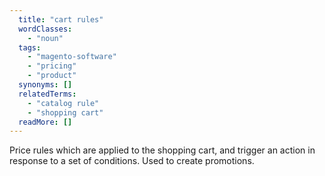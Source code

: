 ```yaml
---
  title: "cart rules"
  wordClasses: 
    - "noun"
  tags: 
    - "magento-software"
    - "pricing"
    - "product"
  synonyms: []
  relatedTerms: 
    - "catalog rule"
    - "shopping cart"
  readMore: []
---
```

Price rules which are applied to the shopping cart, and trigger an action in response to a set of conditions. Used to create promotions.

